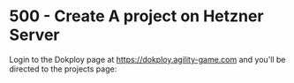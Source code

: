 # 500 - Create A project on Hetzner Server

Login to the Dokploy page at https://dokploy.agility-game.com and you'll be directed to the projects page:


